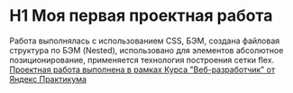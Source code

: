# H1 Моя первая проектная работа
Работа выполнялась с использованием CSS, БЭМ, создана файловая структура по БЭМ (Nested),
использовано для элементов абсолютное позиционирование, применяется технология
построения сетки flex.
[Проектная работа выполнена в рамках Курса "Веб-разработчик" от Яндекс Практикума](https://practicum.yandex.ru/web/ "Я Практикум")

